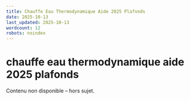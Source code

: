```yaml
---
title: Chauffe Eau Thermodynamique Aide 2025 Plafonds
date: 2025-10-13
last_updated: 2025-10-13
wordcount: 12
robots: noindex
---
```


# chauffe eau thermodynamique aide 2025 plafonds

Contenu non disponible – hors sujet.